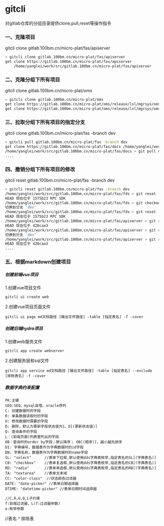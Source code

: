 # gitcli

对gitlab仓库的分组目录提供clone,pull,reset等操作指令

### 一、克隆项目

  gitcli clone gitlab.100bm.cn/micro-plat/fas/apiserver

```sh
> gitcli clone gitlab.100bm.cn/micro-plat/fas/apiserver
get clone https://gitlab.100bm.cn/micro-plat/fas/apiserver 
    /home/yanglei/work/src/gitlab.100bm.cn/micro-plat/fas/apiserver
```


### 二、克隆分组下所有项目

 gitcli clone gitlab.100bm.cn/micro-plat/oms

```sh
> gitcli clone gitlab.100bm.cn/micro-plat/oms
get clone https://gitlab.100bm.cn/micro-plat/oms/release/lxl/mgrsys/oms-web /home/yanglei/work/src/gitlab.100bm.cn/micro-plat/oms/release/lxl/mgrsys/oms-web
get clone https://gitlab.100bm.cn/micro-plat/oms/release/lxl/mgrsys/oms-api /home/yanglei/work/src/gitlab.100bm.cn/micro-plat/oms/release/lxl/mgrsys/oms-api

```


### 三、拉取分组下所有项目的指定分支

 gitcli clone gitlab.100bm.cn/micro-plat/fas -branch dev

 ```sh
> gitcli pull gitlab.100bm.cn/micro-plat/fas -branch dev
get clone https://gitlab.100bm.cn/micro-plat/fas/docs /home/yanglei/work/src/gitlab.100bm.cn/micro-plat/fas/docs
/home/yanglei/work/src/gitlab.100bm.cn/micro-plat/fas/docs > git pull origin dev:dev
....
 ```

 ### 四、撤销分组下所有项目的修改

 gitcli reset gitlab.100bm.cn/micro-plat/fas -branch dev

 ```sh
> gitcli reset gitlab.100bm.cn/micro-plat/fas -branch dev
/home/yanglei/work/src/gitlab.100bm.cn/micro-plat/fas/fds > git reset --hard
HEAD 现在位于 1575b23 RPC SDK
/home/yanglei/work/src/gitlab.100bm.cn/micro-plat/fas/fds > git checkout dev
切换到分支 'dev'
/home/yanglei/work/src/gitlab.100bm.cn/micro-plat/fas/fds > git reset --hard
HEAD 现在位于 1575b23 RPC SDK
/home/yanglei/work/src/gitlab.100bm.cn/micro-plat/fas/apiserver > git reset --hard
HEAD 现在位于 420caa3 
/home/yanglei/work/src/gitlab.100bm.cn/micro-plat/fas/apiserver > git checkout dev
切换到分支 'dev'
/home/yanglei/work/src/gitlab.100bm.cn/micro-plat/fas/apiserver > git reset --hard
HEAD 现在位于 420caa3
....
 ```
 ### 五、根据markdown创建项目
 ##### 创建前端vue项目
 1.创建vue项目文件
 ```
 gitcli ui create web
 ```
 2.创建vue项目页面文件
 ```
 gitcli ui page md文档路径 [输出文件路径] -table [指定表名] -f -cover
 ```
 ##### 创建后端hydra项目
 1.创建web服务文件
 ```
 gitcli app create webserver
 ```
 2.创建服务层和sql文件
 ```
 gitcli app service md文档路径 [输出文件路径] -table [指定表名] --exclude [排除表名] -f -cover
 ```
 ##### 数据字典约束配置
 ```
PK:主键
SEQ:SEQ，mysql自增，oracle序列
C: 创建数据时的字段
R: 单条数据读取时的字段 
U: 修改数据时需要的字段
D: 删除，默认为更新字段状态值为1，D[(更新状态值)]
Q: 查询条件的字段
L：(前端页面)列表里列出的字段
OB：查询时的order by字段；默认降序； OB[(顺序)]，越小越先排序
DI: 字典编号，数据表作为字典数据时的id字段
DN: 字典名称，数据表作为字典数据时的name字段
SL: "select"      //表单下拉框,默认使用dds字典表枚举,指定表名的SL[(字典表名)]
CB: "checkbox"    //表单复选框,默认使用dds字典表枚举,指定表名的CB[(字典表名)]
RD: "radio"       //表单单选框,默认使用dds字典表枚举,指定表名的RB[(字典表名)]
TA: "textarea"    //表单文本域
CC: "color-class"  //状态颜色过滤器
DATE: "date-picker" //表单日期选择器
DTIME: "datetime-picker" //表单日期时间选择器

//C,R,U,Q,L子约束
f:前端过滤器，L(f:过滤器参数)
e:枚举参数

 ```

//表名 ^ 排除表

 
 
 
 